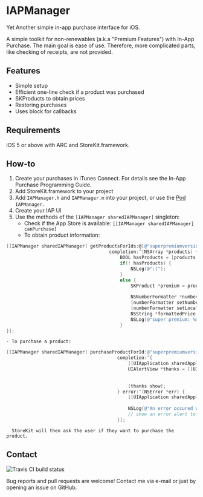 IAPManager
==========

Yet Another simple in-app purchase interface for iOS.

A simple toolkit for non-renewables (a.k.a "Premium Features") with In-App Purchase.
The main goal is ease of use. Therefore, more complicated parts, like checking of receipts, are not provided.

Features
--------
- Simple setup
- Efficient one-line check if a product was purchased
- SKProducts to obtain prices
- Restoring purchases
- Uses block for callbacks

Requirements
------------
iOS 5 or above with ARC and StoreKit.framework.

How-to
------

1. Create your purchases in iTunes Connect. For details see the In-App Purchase Programming Guide.
2. Add StoreKit.framework to your project
3. Add `IAPManager.h` and `IAPManager.m` into your project, or use the [Pod](http://cocoapods.org) `IAPManager`.
4. Create your IAP UI
5. Use the methods of the `[IAPManager sharedIAPManager]` singleton:
    - Check if the App Store is available: `[[IAPManager sharedIAPManager] canPurchase]`
    - To obtain product information:
```objective-c
[[IAPManager sharedIAPManager] getProductsForIds:@[@"superpremiumversion"]
                                      completion:^(NSArray *products) {
                                          BOOL hasProducts = [products count] != 0;
                                          if(! hasProducts) {
                                              NSLog(@":(");
                                          }
                                          else {
                                              SKProduct *premium = products[0];
                                          
                                              NSNumberFormatter *numberFormatter = [[NSNumberFormatter alloc] init];                                                                                                                 [numberFormatter setFormatterBehavior:NSNumberFormatterBehavior10_4];
                                              [numberFormatter setNumberStyle:NSNumberFormatterCurrencyStyle];
                                              [numberFormatter setLocale:extrasPackProduct.priceLocale];
                                              NSString *formattedPrice = [numberFormatter stringFromNumber:premium.price];
                                              NSLog(@"super premium: %@ for %@", premium.localizedTitle, formattedPrice);
                                          }
}];
```  
    - To purchase a product:
```objective-c
[[IAPManager sharedIAPManager] purchaseProductForId:@"superpremiumversion"
                                         completion:^{
                                             [[UIApplication sharedApplication] setNetworkActivityIndicatorVisible:NO];
                                             UIAlertView *thanks = [[UIAlertView alloc] initWithTitle:@"Thanks!"
                                                                                              message:@"The extra features are now available"
                                                                                             delegate:nil cancelButtonTitle:@"OK" otherButtonTitles:nil];
                                             [thanks show];
                                         } error:^(NSError *err) {
                                             [[UIApplication sharedApplication] setNetworkActivityIndicatorVisible:NO];
                                         
                                             NSLog(@"An error occured while purchasing: %@", err.localizedDescription);
                                             // show an error alert to the user.
                                         }];
```                                         
      StoreKit will then ask the user if they want to purchase the product.

## Contact

![Travis CI build status](https://api.travis-ci.org/mruegenberg/IAPManager.png)

Bug reports and pull requests are welcome! Contact me via e-mail or just by opening an issue on GitHub.
